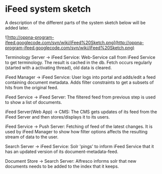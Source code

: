 # iFeed system sketch #

A description of the different parts of the system sketch below will be added later.

![http://oppna-program-ifeed.googlecode.com/svn/wiki/iFeed%20Sketch.png](http://oppna-program-ifeed.googlecode.com/svn/wiki/iFeed%20Sketch.png)

Terminology Server -> iFeed Service: Web-Service call from iFeed Service to get terminology. The result is cached in the db. Fetch occurs regularly (started with a activating thread), old data is cleared.

iFeed Manager -> iFeed Service: User logs into portal and adds/edit a feed containing document metadata. Adds filter constraints to get a subsets of hits from the original feed.

iFeed Service -> iFeed Server: The filtered feed from previous step is used to show a list of documents.

iFeed Server(Web App) -> CMS: The CMS gets updates of its feed from the iFeed Server and then stores/displays it to its users.

iFeed Service -> Push Server: Fetching of feed of the latest changes. It is used by iFeed Manager to show how filter options affects the resulting stream of data to the user.

Search Server -> iFeed Service: Solr 'pings' to inform iFeed Service that it has an updated version of its document-metadata-feed.

Document Store -> Search Server: Alfresco informs solr that new documents needs to be added to the index that it keeps.